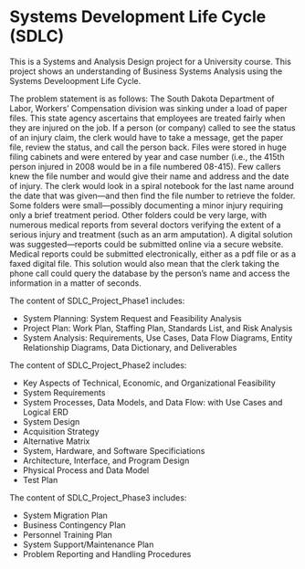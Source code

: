 # Systems Development Life Cycle (SDLC)

This is a Systems and Analysis Design project for a University course.  This project shows an understanding of Business Systems Analysis using the Systems Develoopment Life Cycle.

The problem statement is as follows:  The South Dakota Department of Labor, Workers’ Compensation division was sinking under a load of paper files.  This state agency ascertains that employees are treated fairly when they are injured on the job.  If a person (or company) called to see the status of an injury claim, the clerk would have to take a message, get the paper file, review the status, and call the person back. Files were stored in huge filing cabinets and were entered by year and case number (i.e., the 415th person injured in 2008 would be in a file numbered 08-415). Few callers knew the file number and would give their name and address and the date of injury. The clerk would look in a spiral notebook for the last name around the date that was given—and then find the file number to retrieve the folder. Some folders were small—possibly documenting a minor injury requiring only a brief treatment period. Other folders could be very large, with numerous medical reports from several doctors verifying the extent of a serious injury and treatment (such as an arm amputation). A digital solution was suggested—reports could be submitted online via a secure website. Medical reports could be submitted electronically, either as a pdf file or as a faxed digital file. This solution would also mean that the clerk taking the phone call could query the database by the person’s name and access the information in a matter of seconds.

The content of SDLC_Project_Phase1 includes:
- System Planning: System Request and Feasibility Analysis
- Project Plan: Work Plan, Staffing Plan, Standards List, and Risk Analysis
- System Analysis: Requirements, Use Cases, Data Flow Diagrams, Entity Relationship Diagrams, Data Dictionary, and Deliverables

The content of SDLC_Project_Phase2 includes:
- Key Aspects of Technical, Economic, and Organizational Feasibility
- System Requirements
- System Processes, Data Models, and Data Flow: with Use Cases and Logical ERD
- System Design
- Acquisition Strategy
- Alternative Matrix
- System, Hardware, and Software Specificiations
- Architecture, Interface, and Program Design
- Physical Process and Data Model
- Test Plan

The content of SDLC_Project_Phase3 includes:
- System Migration Plan
- Business Contingency Plan
- Personnel Training Plan
- System Support/Maintenance Plan
- Problem Reporting and Handling Procedures
